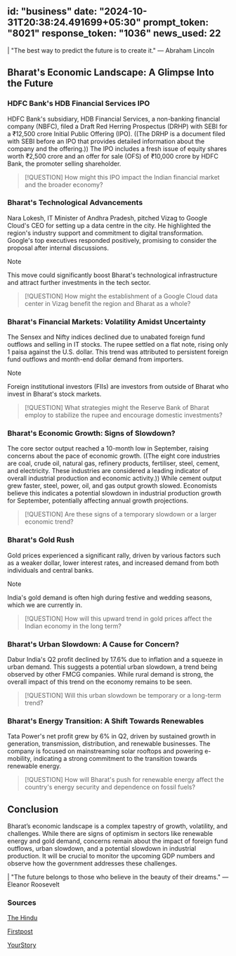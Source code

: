 
id: "business"
date: "2024-10-31T20:38:24.491699+05:30"
prompt_token: "8021"
response_token: "1036"
news_used: 22
------
| "The best way to predict the future is to create it." — Abraham Lincoln

## Bharat's Economic Landscape: A Glimpse Into the Future

### HDFC Bank's HDB Financial Services IPO 

HDFC Bank's subsidiary, HDB Financial Services, a non-banking financial company (NBFC), filed a Draft Red Herring Prospectus (DRHP) with SEBI for a ₹12,500 crore Initial Public Offering (IPO). ((The DRHP is a document filed with SEBI before an IPO that provides detailed information about the company and the offering.))  The IPO includes a fresh issue of equity shares worth ₹2,500 crore and an offer for sale (OFS) of ₹10,000 crore by HDFC Bank, the promoter selling shareholder. 

> [!QUESTION] 
> How might this IPO impact the Indian financial market and the broader economy?

### Bharat's Technological Advancements

Nara Lokesh, IT Minister of Andhra Pradesh, pitched Vizag to Google Cloud's CEO for setting up a data centre in the city. He highlighted the region's industry support and commitment to digital transformation. Google's top executives responded positively, promising to consider the proposal after internal discussions.

> [!NOTE] 
> This move could significantly boost Bharat's technological infrastructure and attract further investments in the tech sector.

> [!QUESTION]
>  How might the establishment of a Google Cloud data center in Vizag benefit the region and Bharat as a whole? 

### Bharat's Financial Markets: Volatility Amidst Uncertainty

The Sensex and Nifty indices declined due to unabated foreign fund outflows and selling in IT stocks.  The rupee settled on a flat note, rising only 1 paisa against the U.S. dollar. This trend was attributed to persistent foreign fund outflows and month-end dollar demand from importers.

> [!NOTE]
> Foreign institutional investors (FIIs) are investors from outside of Bharat who invest in Bharat's stock markets.

> [!QUESTION] 
> What strategies might the Reserve Bank of Bharat employ to stabilize the rupee and encourage domestic investments?

### Bharat's Economic Growth: Signs of Slowdown?

The core sector output reached a 10-month low in September, raising concerns about the pace of economic growth. ((The eight core industries are coal, crude oil, natural gas, refinery products, fertiliser, steel, cement, and electricity. These industries are considered a leading indicator of overall industrial production and economic activity.))  While cement output grew faster, steel, power, oil, and gas output growth slowed. Economists believe this indicates a potential slowdown in industrial production growth for September, potentially affecting annual growth projections.

> [!QUESTION] 
> Are these signs of a temporary slowdown or a larger economic trend?

### Bharat's Gold Rush

Gold prices experienced a significant rally, driven by various factors such as a weaker dollar, lower interest rates, and increased demand from both individuals and central banks. 

> [!NOTE]
>  India's gold demand is often high during festive and wedding seasons, which we are currently in. 

> [!QUESTION] 
> How will this upward trend in gold prices affect the Indian economy in the long term?

### Bharat's Urban Slowdown: A Cause for Concern?

Dabur India's Q2 profit declined by 17.6% due to inflation and a squeeze in urban demand. This suggests a potential urban slowdown, a trend being observed by other FMCG companies. While rural demand is strong, the overall impact of this trend on the economy remains to be seen.

> [!QUESTION] 
> Will this urban slowdown be temporary or a long-term trend? 

### Bharat's Energy Transition: A Shift Towards Renewables

Tata Power's net profit grew by 6% in Q2, driven by sustained growth in generation, transmission, distribution, and renewable businesses. The company is focused on mainstreaming solar rooftops and powering e-mobility, indicating a strong commitment to the transition towards renewable energy.

> [!QUESTION]
> How will Bharat's push for renewable energy affect the country's energy security and dependence on fossil fuels?


## Conclusion

Bharat’s economic landscape is a complex tapestry of growth, volatility, and challenges. While there are signs of optimism in sectors like renewable energy and gold demand, concerns remain about the impact of foreign fund outflows, urban slowdown, and a potential slowdown in industrial production. It will be crucial to monitor the upcoming GDP numbers and observe how the government addresses these challenges. 

| "The future belongs to those who believe in the beauty of their dreams." — Eleanor Roosevelt

### Sources

[The Hindu](https://www.thehindu.com/)

[Firstpost](https://www.firstpost.com/)

[YourStory](https://yourstory.com/)

